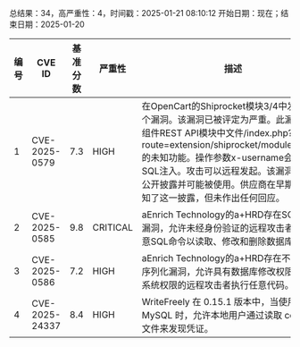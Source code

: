 总结果：34，高严重性：4，时间戳：2025-01-21 08:10:12
开始日期：现在；结束日期：2025-01-20

| 编号 | CVE ID | 基准分数 | 严重性 | 描述 | 参考资料 |
|-----|--------|------------|----------|-------------|------------|
| 1 | CVE-2025-0579 | 7.3  | HIGH | 在OpenCart的Shiprocket模块3/4中发现了一个漏洞。该漏洞已被评定为严重。此漏洞影响组件REST API模块中文件/index.php?route=extension/shiprocket/module/restapi的未知功能。操作参数x-username会导致SQL注入。攻击可以远程发起。该漏洞利用已公开披露并可能被使用。供应商在早期就被告知了这一披露，但未作出任何回应。 | [1]https://gist.github.com/mcdruid/3c9fc9bd4e882cee21f8a37998f56fce<br>[2]https://vuldb.com/?ctiid.292597<br>[3]https://vuldb.com/?id.292597<br>[4]https://vuldb.com/?submit.476831 |
| 2 | CVE-2025-0585 | 9.8  | CRITICAL | aEnrich Technology的a+HRD存在SQL注入漏洞，允许未经身份验证的远程攻击者注入任意SQL命令以读取、修改和删除数据库内容。 | [1]https://www.twcert.org.tw/en/cp-139-8373-91edc-2.html<br>[2]https://www.twcert.org.tw/tw/cp-132-8372-19721-1.html |
| 3 | CVE-2025-0586 | 7.2  | HIGH | aEnrich Technology的a+HRD存在不安全反序列化漏洞，允许具有数据库修改权限和常规系统权限的远程攻击者执行任意代码。 | [1]https://www.twcert.org.tw/en/cp-139-8375-59abd-2.html<br>[2]https://www.twcert.org.tw/tw/cp-132-8374-7085a-1.html |
| 4 | CVE-2025-24337 | 8.4  | HIGH | WriteFreely 在 0.15.1 版本中，当使用 MySQL 时，允许本地用户通过读取 config.ini 文件来发现凭证。 | [1]https://github.com/writefreely/writefreely/releases/tag/v0.15.1<br>[2]https://raphus.social/@TV4Fun/113846757112643161<br>[3]https://www.openwall.com/lists/oss-security/2025/01/18/1 |